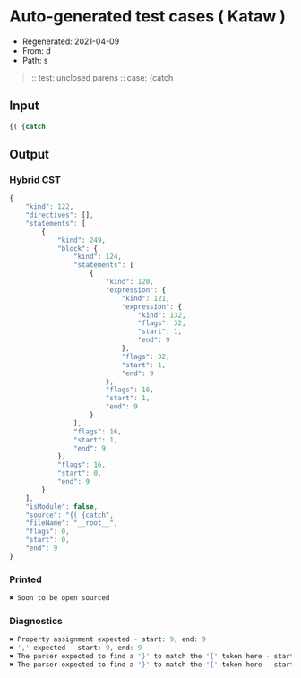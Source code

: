 # Auto-generated test cases ( Kataw )
- Regenerated: 2021-04-09
- From: d
- Path: s
> :: test: unclosed parens
> :: case: {catch
## Input

`````js
{( {catch
`````

## Output

### Hybrid CST

```javascript
{
    "kind": 122,
    "directives": [],
    "statements": [
        {
            "kind": 249,
            "block": {
                "kind": 124,
                "statements": [
                    {
                        "kind": 120,
                        "expression": {
                            "kind": 121,
                            "expression": {
                                "kind": 132,
                                "flags": 32,
                                "start": 1,
                                "end": 9
                            },
                            "flags": 32,
                            "start": 1,
                            "end": 9
                        },
                        "flags": 16,
                        "start": 1,
                        "end": 9
                    }
                ],
                "flags": 16,
                "start": 1,
                "end": 9
            },
            "flags": 16,
            "start": 0,
            "end": 9
        }
    ],
    "isModule": false,
    "source": "{( {catch",
    "fileName": "__root__",
    "flags": 0,
    "start": 0,
    "end": 9
}
```

### Printed

```javascript
✖ Soon to be open sourced
```

### Diagnostics

```javascript
✖ Property assignment expected - start: 9, end: 9
✖ ',' expected - start: 9, end: 9
✖ The parser expected to find a '}' to match the '{' token here - start: 9, end: 9
✖ The parser expected to find a '}' to match the '{' token here - start: 9, end: 9

```

